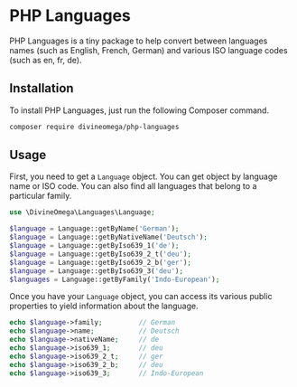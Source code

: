 # PHP Languages

PHP Languages is a tiny package to help convert between languages names (such as English, French, German) and various ISO language codes (such as en, fr, de).

## Installation

To install PHP Languages, just run the following Composer command.

```bash
composer require divineomega/php-languages
```

## Usage

First, you need to get a `Language` object. You can get object by
language name or ISO code. You can also find all languages that belong
to a particular family.

```php
use \DivineOmega\Languages\Language;

$language = Language::getByName('German');
$language = Language::getByNativeName('Deutsch');
$language = Language::getByIso639_1('de');
$language = Language::getByIso639_2_t('deu');
$language = Language::getByIso639_2_b('ger');
$language = Language::getByIso639_3('deu');
$languages = Language::getByFamily('Indo-European');
```

Once you have your `Language` object, you can access its various public 
properties to yield information about the language.

```php
echo $language->family;         // German
echo $language->name;           // Deutsch
echo $language->nativeName;     // de
echo $language->iso639_1;       // deu
echo $language->iso639_2_t;     // ger
echo $language->iso639_2_b;     // deu
echo $language->iso639_3;       // Indo-European
```